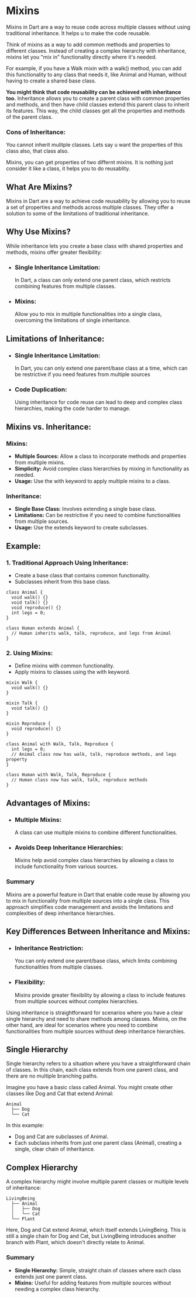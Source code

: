 # Mixins 

Mixins in Dart are a way to reuse code across multiple classes without using traditional inheritance. It helps u to make the code reusable. 

Think of mixins as a way to add common methods and properties to different classes. Instead of creating a complex hierarchy with inheritance, mixins let you "mix in" functionality directly where it's needed.

For example, if you have a Walk mixin with a walk() method, you can add this functionality to any class that needs it, like Animal and Human, without having to create a shared base class.

**You might think that code reusability can be achieved with inheritance too.** Inheritance allows you to create a parent class with common properties and methods, and then have child classes extend this parent class to inherit its features. This way, the child classes get all the properties and methods of the parent class.

### Cons of Inheritance: 
You cannot inherit mulitple classes. 
Lets say u want the properties of this class also, that class also.

Mixins, you can get properties of two differnt mixins. It is nothing just consider it like a class, it helps you to do reusablity.

## What Are Mixins? 
Mixins in Dart are a way to achieve code reusability by allowing you to reuse a set of properties and methods across multiple classes. They offer a solution to some of the limitations of traditional inheritance.

## Why Use Mixins? 
While inheritance lets you create a base class with shared properties and methods, mixins offer greater flexibility:

- ### Single Inheritance Limitation:
  In Dart, a class can only extend one parent class, which restricts combining features from multiple classes.

- ### Mixins:
  Allow you to mix in multiple functionalities into a single class, overcoming the limitations of single inheritance.

## Limitations of Inheritance:

- ### Single Inheritance Limitation:
  In Dart, you can only extend one parent/base class at a time, which can be restrictive if you need features from multiple sources

- ### Code Duplication:
  Using inheritance for code reuse can lead to deep and complex class hierarchies, making the code harder to manage.

## Mixins vs. Inheritance: 

### Mixins:
- **Multiple Sources:** Allow a class to incorporate methods and properties from multiple mixins.
- **Simplicity:** Avoid complex class hierarchies by mixing in functionality as needed.
- **Usage:** Use the with keyword to apply multiple mixins to a class.

### Inheritance:
- **Single Base Class:** Involves extending a single base class.
- **Limitations:** Can be restrictive if you need to combine functionalities from multiple sources.
- **Usage:** Use the extends keyword to create subclasses.

## Example:

### 1. Traditional Approach Using Inheritance:

- Create a base class that contains common functionality.
- Subclasses inherit from this base class.
```
class Animal {
  void walk() {}
  void talk() {}
  void reproduce() {}
  int legs = 0;
}

class Human extends Animal {
  // Human inherits walk, talk, reproduce, and legs from Animal
}
```

### 2. Using Mixins:

- Define mixins with common functionality.
- Apply mixins to classes using the with keyword.

```
mixin Walk {
  void walk() {}
}

mixin Talk {
  void talk() {}
}

mixin Reproduce {
  void reproduce() {}
}

class Animal with Walk, Talk, Reproduce {
  int legs = 0;
  // Animal class now has walk, talk, reproduce methods, and legs property
}

class Human with Walk, Talk, Reproduce {
  // Human class now has walk, talk, reproduce methods
}
```

## Advantages of Mixins:

- ### Multiple Mixins:
  A class can use multiple mixins to combine different functionalities.

- ### Avoids Deep Inheritance Hierarchies:
  Mixins help avoid complex class hierarchies by allowing a class to include functionality from various sources.

### Summary 
Mixins are a powerful feature in Dart that enable code reuse by allowing you to mix in functionality from multiple sources into a single class. This approach simplifies code management and avoids the limitations and complexities of deep inheritance hierarchies.

## Key Differences Between Inheritance and Mixins:

- ### Inheritance Restriction: 
  You can only extend one parent/base class, which limits combining functionalities from multiple classes.

- ### Flexibility: 
  Mixins provide greater flexibility by allowing a class to include features from multiple sources without complex hierarchies.

Using inheritance is straightforward for scenarios where you have a clear single hierarchy and need to share methods among classes. Mixins, on the other hand, are ideal for scenarios where you need to combine functionalities from multiple sources without deep inheritance hierarchies.

## Single Hierarchy
Single hierarchy refers to a situation where you have a straightforward chain of classes. In this chain, each class extends from one parent class, and there are no multiple branching paths.

Imagine you have a basic class called Animal. You might create other classes like Dog and Cat that extend Animal:

```
Animal
  ├── Dog
  └── Cat
```
In this example:
- Dog and Cat are subclasses of Animal.
- Each subclass inherits from just one parent class (Animal), creating a single, clear chain of inheritance.

## Complex Hierarchy
A complex hierarchy might involve multiple parent classes or multiple levels of inheritance:

```
LivingBeing
  ├── Animal
  │   ├── Dog
  │   └── Cat
  └── Plant
```

Here, Dog and Cat extend Animal, which itself extends LivingBeing. This is still a single chain for Dog and Cat, but LivingBeing introduces another branch with Plant, which doesn't directly relate to Animal.

### Summary
- **Single Hierarchy:** Simple, straight chain of classes where each class extends just one parent class.
- **Mixins:** Useful for adding features from multiple sources without needing a complex class hierarchy.
